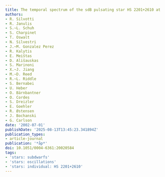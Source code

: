 ```yaml
---
title: The temporal spectrum of the sdB pulsating star HS 2201+2610 at 2 ms resolution
authors:
- R. Silvotti
- R. Janulis
- S.~L. Schuh
- S. Charpinet
- T. Oswalt
- N. Silvestri
- J.~M. Gonzalez Perez
- R. Kalytis
- E. Meištas
- D. Ališauskas
- S. Marinoni
- X.~J. Jiang
- M.~D. Reed
- R.~L. Riddle
- S. Bernabei
- U. Heber
- O. Bärnbantner
- O. Cordes
- S. Dreizler
- E. Goehler
- R. Østensen
- J. Bochanski
- G. Carlson
date: '2002-07-01'
publishDate: '2025-08-13T13:45:23.341894Z'
publication_types:
- article-journal
publication: '*åp*'
doi: 10.1051/0004-6361:20020584
tags:
- 'stars: subdwarfs'
- 'stars: oscillations'
- 'stars: individual: HS 2201+2610'
---
```

